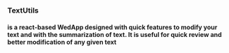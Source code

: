 <h3>TextUtils</h3><h4> is a react-based WedApp designed with quick features to modify your text and with the summarization of text. It is useful for quick review and better modification of any given text</h4>
